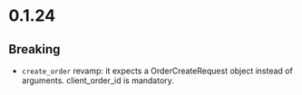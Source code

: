 # 0.1.24

## Breaking

- `create_order` revamp: it expects a OrderCreateRequest object instead of arguments. client_order_id is mandatory.